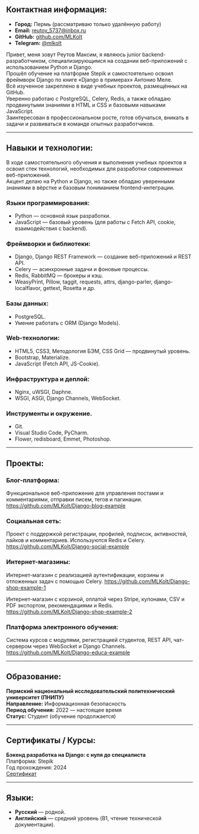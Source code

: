 ## Контактная информация:
- **Город:** Пермь (рассматриваю только удалённую работу)  
- **Email:** [reutov_5737@inbox.ru](mailto:reutov_5737@inbox.ru)  
- **GitHub:** [github.com/MLKolt](https://github.com/MLKolt)  
- **Telegram:** [@mlkolt](https://t.me/mlkolt)

Привет, меня зовут Реутов Максим, я являюсь junior backend-разработчиком, специализирующимся на создании веб-приложений с использованием Python и Django.  
Прошёл обучение на платформе Stepik и самостоятельно освоил фреймворк Django по книге «Django в примерах» Антонио Меле.  
Всё изученное закреплено в виде учебных проектов, размещённых на GitHub.  
Уверенно работаю с PostgreSQL, Celery, Redis, а также обладаю продвинутыми знаниями в HTML и CSS и базовыми навыками JavaScript.  
Заинтересован в профессиональном росте, готов обучаться, вникать в задачи и развиваться в команде опытных разработчиков.

---

## Навыки и технологии:
В ходе самостоятельного обучения и выполнения учебных проектов я освоил стек технологий, необходимых для разработки современных веб-приложений.  
Акцент делаю на Python и Django, но также обладаю уверенными знаниями в вёрстке и базовым пониманием frontend-интеграции.  

### Языки программирования:
- Python — основной язык разработки.  
- JavaScript — базовый уровень (для работы с Fetch API, cookie, взаимодействия с backend).

### Фреймворки и библиотеки:
- Django, Django REST Framework — создание веб-приложений и REST API.  
- Celery — асинхронные задачи и фоновые процессы.  
- Redis, RabbitMQ — брокеры и кэш.  
- WeasyPrint, Pillow, taggit, requests, attrs, django-parler, django-localflavor, gettext, Rosetta и др.

### Базы данных:
- PostgreSQL.  
- Умение работать с ORM (Django Models).

### Web-технологии:
- HTML5, CSS3, Методология БЭМ, CSS Grid — продвинутый уровень.  
- Bootstrap, Materialize.  
- JavaScript (Fetch API, JS-Cookie).

### Инфраструктура и деплой:
- Nginx, uWSGI, Daphne.  
- WSGI, ASGI, Django Channels, WebSocket.

### Инструменты и окружение.
- Git.
- Visual Studio Code, PyCharm. 
- Flower, redisboard, Emmet, Photoshop.

---

## Проекты:

### Блог-платформа:
Функциональное веб-приложение для управления постами и комментариями, отправки писем, тегов и пагинации. 
https://github.com/MLKolt/Django-blog-example

### Социальная сеть:
Проект с поддержкой регистрации, профилей, подписок, активностей, лайков и комментариев. Используются Redis и Celery.
https://github.com/MLKolt/Django-social-example

### Интернет-магазины:
Интернет-магазин с реализацией аутентификации, корзины и отложенных задач с помощью Celery.
https://github.com/MLKolt/Django-shop-example-1

Интернет-магазин с корзиной, оплатой через Stripe, купонами, CSV и PDF экспортом, рекомендациями и Redis.
https://github.com/MLKolt/Django-shop-example-2

### Платформа электронного обучения:
Система курсов с модулями, регистрацией студентов, REST API, чат-сервером через WebSocket и Django Channels.
https://github.com/MLKolt/Django-educa-example

---

## Образование:
**Пермский национальный исследовательский политехнический университет (ПНИПУ)**  
**Направление:** Информационная безопасность  
**Период обучения:** 2022 — настоящее время  
**Статус:** Студент (обучение продолжается)

---

## Сертификаты / Курсы:

**Бэкенд разработка на Django: с нуля до специалиста**  
Платформа: Stepik  
Год прохождения: 2024  
[Сертификат](https://stepik.org/cert/2447136)

---

## Языки:

- **Русский** — родной.  
- **Английский** — средний уровень (B1, чтение технической документации).